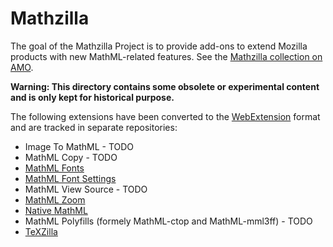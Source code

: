 # Mathzilla

The goal of the Mathzilla Project is to provide add-ons to extend Mozilla
products with new MathML-related features. See the [Mathzilla collection on AMO](https://addons.mozilla.org/collections/fred_wang/mathzilla/).

**Warning: This directory contains some obsolete or experimental content and is
  only kept for historical purpose.**

The following extensions have been converted to the
[WebExtension](https://developer.mozilla.org/en-US/Add-ons/WebExtensions) format
and are tracked in separate repositories:

- Image To MathML - TODO
- MathML Copy - TODO
- [MathML Fonts](https://github.com/fred-wang/MathFonts/tree/master/webextension)
- [MathML Font Settings](https://github.com/fred-wang/webextension-mathml-font-settings)
- MathML View Source - TODO
- [MathML Zoom](https://github.com/fred-wang/webextension-mathml-zoom)
- [Native MathML](https://github.com/fred-wang/webextension-native-mathml)
- MathML Polyfills (formely MathML-ctop and MathML-mml3ff) - TODO
- [TeXZilla](https://github.com/fred-wang/TeXZilla/tree/master/webextension)
